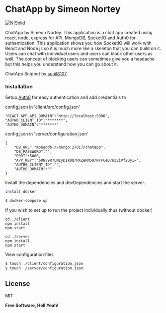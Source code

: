 # ChatApp by Simeon Nortey

[![N|Solid](http://simeon.symliq.com/img/simeon.png)](https://nodesource.com/products/nsolid)



ChatApp by Simeon Nortey. This application is a chat app created using react, node, express for API, MongoDB, SocketIO and Auth0 for authentication. This application shows you how SocketIO will work with React and Node.js so it is much more like a skeleton that you can build on it. Users can chat with individual users and users can block other users as well. The concept of blocking users can sometimes give you a headache but this helps you understand how you can go about it.

ChatApp Snippet by [sunil8107]


 




### Installation

Setup [Auth0] for easy authentication and add credentials to 

config.json in 'client/src/config.json'
```
"REACT_APP_API_DOMAIN":"http://localhost:5000",
"AUTH0_CLIENT_ID":"*******",
"AUTH0_DOMAIN":"*******"
```

config.json in 'server/configuration.json'
```
{
    "DB_URL":"mongodb://mongo:27017/chatapp",
    "DB_PASSWORD":"",
    "PORT":5000,
    "APP_KEY":"p0Nv9R7LMIyDIkUQrRKZeRM59/NYFCeD7nZviVf2DyI=",
    "AUTH0_CLIENT_ID":"",
    "AUTH0_DOMAIN":""
}
```

Install the dependencies and devDependencies and start the server.


```sh
install docker

$ docker-compose up
```

If you wish to set up to run the project individually thus (without docker)
```
cd ./client
npm install
npm start

cd ./server
npm install
npm start
```


View configuration files

```sh
$ touch ./client/configuration.json
$ touch ./server/configuration.json
```







License
----

MIT


**Free Software, Hell Yeah!**

[//]: # (These are reference links used in the body of this note and get stripped out when the markdown processor does its job. There is no need to format nicely because it shouldn't be seen. Thanks SO - http://stackoverflow.com/questions/4823468/store-comments-in-markdown-syntax)


   [dill]: <https://github.com/joemccann/dillinger>
   [sunil8107]: <https://bootsnipp.com/sunil8107>
   [auth0]: <https://auth0.com/signup>
   [git-repo-url]: <https://github.com/joemccann/dillinger.git>
   [john gruber]: <http://daringfireball.net>
   [df1]: <http://daringfireball.net/projects/markdown/>
   [markdown-it]: <https://github.com/markdown-it/markdown-it>
   [Ace Editor]: <http://ace.ajax.org>
   [node.js]: <http://nodejs.org>
   [Twitter Bootstrap]: <http://twitter.github.com/bootstrap/>
   [jQuery]: <http://jquery.com>
   [@tjholowaychuk]: <http://twitter.com/tjholowaychuk>
   [express]: <http://expressjs.com>
   [AngularJS]: <http://angularjs.org>
   [Gulp]: <http://gulpjs.com>
   [React Native]: https://reactnative.dev/

   [PlDb]: <https://github.com/joemccann/dillinger/tree/master/plugins/dropbox/README.md>
   [PlGh]: <https://github.com/joemccann/dillinger/tree/master/plugins/github/README.md>
   [PlGd]: <https://github.com/joemccann/dillinger/tree/master/plugins/googledrive/README.md>
   [PlOd]: <https://github.com/joemccann/dillinger/tree/master/plugins/onedrive/README.md>
   [PlMe]: <https://github.com/joemccann/dillinger/tree/master/plugins/medium/README.md>
   [PlGa]: <https://github.com/RahulHP/dillinger/blob/master/plugins/googleanalytics/README.md>
